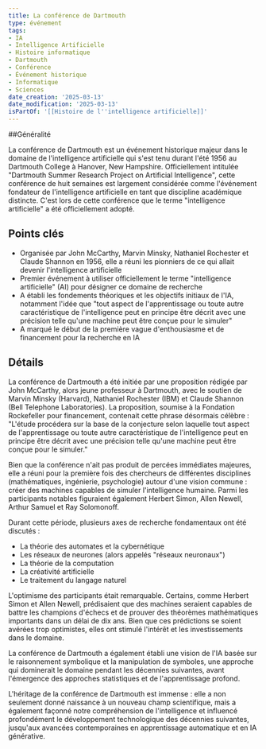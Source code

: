 ```yaml
---
title: La conférence de Dartmouth
type: événement
tags:
- IA
- Intelligence Artificielle
- Histoire informatique
- Dartmouth
- Conférence
- Événement historique
- Informatique
- Sciences
date_creation: '2025-03-13'
date_modification: '2025-03-13'
isPartOf: '[[Histoire de l''intelligence artificielle]]'
---
```

##Généralité

La conférence de Dartmouth est un événement historique majeur dans le domaine de l'intelligence artificielle qui s'est tenu durant l'été 1956 au Dartmouth College à Hanover, New Hampshire. Officiellement intitulée "Dartmouth Summer Research Project on Artificial Intelligence", cette conférence de huit semaines est largement considérée comme l'événement fondateur de l'intelligence artificielle en tant que discipline académique distincte. C'est lors de cette conférence que le terme "intelligence artificielle" a été officiellement adopté.

## Points clés

- Organisée par John McCarthy, Marvin Minsky, Nathaniel Rochester et Claude Shannon en 1956, elle a réuni les pionniers de ce qui allait devenir l'intelligence artificielle
- Premier événement à utiliser officiellement le terme "intelligence artificielle" (AI) pour désigner ce domaine de recherche
- A établi les fondements théoriques et les objectifs initiaux de l'IA, notamment l'idée que "tout aspect de l'apprentissage ou toute autre caractéristique de l'intelligence peut en principe être décrit avec une précision telle qu'une machine peut être conçue pour le simuler"
- A marqué le début de la première vague d'enthousiasme et de financement pour la recherche en IA

## Détails

La conférence de Dartmouth a été initiée par une proposition rédigée par John McCarthy, alors jeune professeur à Dartmouth, avec le soutien de Marvin Minsky (Harvard), Nathaniel Rochester (IBM) et Claude Shannon (Bell Telephone Laboratories). La proposition, soumise à la Fondation Rockefeller pour financement, contenait cette phrase désormais célèbre : "L'étude procédera sur la base de la conjecture selon laquelle tout aspect de l'apprentissage ou toute autre caractéristique de l'intelligence peut en principe être décrit avec une précision telle qu'une machine peut être conçue pour le simuler."

Bien que la conférence n'ait pas produit de percées immédiates majeures, elle a réuni pour la première fois des chercheurs de différentes disciplines (mathématiques, ingénierie, psychologie) autour d'une vision commune : créer des machines capables de simuler l'intelligence humaine. Parmi les participants notables figuraient également Herbert Simon, Allen Newell, Arthur Samuel et Ray Solomonoff.

Durant cette période, plusieurs axes de recherche fondamentaux ont été discutés :
- La théorie des automates et la cybernétique
- Les réseaux de neurones (alors appelés "réseaux neuronaux")
- La théorie de la computation
- La créativité artificielle
- Le traitement du langage naturel

L'optimisme des participants était remarquable. Certains, comme Herbert Simon et Allen Newell, prédisaient que des machines seraient capables de battre les champions d'échecs et de prouver des théorèmes mathématiques importants dans un délai de dix ans. Bien que ces prédictions se soient avérées trop optimistes, elles ont stimulé l'intérêt et les investissements dans le domaine.

La conférence de Dartmouth a également établi une vision de l'IA basée sur le raisonnement symbolique et la manipulation de symboles, une approche qui dominerait le domaine pendant les décennies suivantes, avant l'émergence des approches statistiques et de l'apprentissage profond.

L'héritage de la conférence de Dartmouth est immense : elle a non seulement donné naissance à un nouveau champ scientifique, mais a également façonné notre compréhension de l'intelligence et influencé profondément le développement technologique des décennies suivantes, jusqu'aux avancées contemporaines en apprentissage automatique et en IA générative.